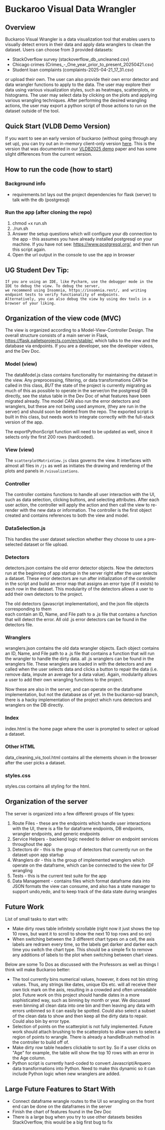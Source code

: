 # Buckaroo Visual Data Wrangler

## Overview
Buckaroo Visual Wrangler is a data visualization tool that enables users to visually detect errors in their data and apply data wranglers to clean the dataset. Users can choose from 3 provided datasets:
- StackOverflow survey (stackoverflow_db_uncleaned.csv)
- Chicago crimes (Crimes_-_One_year_prior_to_present_20250421.csv)
- Student loan complaints (complaints-2025-04-21_17_31.csv)

or upload their own. The user can also provide their own error detector and data wrangler functions to apply to the data. The user may explore their data using various visualization styles, such as heatmaps, scatterplots, or histograms. The user may select data by clicking on the plots and applying various wrangling techniques. After performing the desired wrangling actions, the user may export a python script of those actions to run on the dataset outside of the tool.

## Quick Start (VLDB Demo Version)

If you want to see an early version of buckaroo (without going through any set up), you can try out an in-memory client-only version [here](https://shape-vis.github.io/BuckarooVisualWrangler/). This is the version that was documented in our [VLDB2025 demo](https://arxiv.org/abs/2507.16073) paper and has some slight differences from the current version.


## How to run the code (how to start)

### Background info
- requirements.txt lays out the project dependencies for flask (server) to talk with the db (postgresql)

### Run the app (after cloning the repo)

1. chmod +x run.sh
2. ./run.sh
3. Answer the setup questions which will configure your db connection to the app - this assumes you have
    already installed postgresql on your machine. If you have not see: https://www.postgresql.org/, and then run this script again.
4. Open the url output in the console to use the app in browser 

## UG Student Dev Tip:
    If you are using an IDE, like Pycharm, use the debugger mode in the IDE to debug the view. To debug the server, 
    we recommend using Insomnia, https://insomnia.rest/, and writing endpoint tests to verify functionality of endpoints.
    Alternatively, you can also debug the view by using dev tools in a browser of your liking.

## Organization of the view code (MVC)
The view is organized according to a Model-View-Controller Design.
The overall structure consists of a main server in Flask, https://flask.palletsprojects.com/en/stable/,
which talks to the view and the database via endpoints. If you are a developer, see the developer videos, and the Dev Doc.

### Model (view)
The dataModel.js class contains functionality for maintaining the dataset in the view. Any preprocessing, filtering, or data transformations _CAN_ be called in this class, _BUT_ the state of the project is currently migrating as much
of this as possible to operate in the server/on the postgresql DB directly, see the status table in the Dev Doc of what features have been migrated already. The model _CAN_ also run the error detectors and wranglers, but these are not being used anymore, (they are run in the server) and should soon be deleted from the repo.
The exported script is built in this class, but needs work to integrate correctly with the full-stack version of the app.

The exportPythonScript function will need to be updated as well, since it selects only the first 200 rows (hardcoded).

### View (view)
The `scatterplotMatrixView.js` class governs the view. It interfaces with almost all files in `/js` 
as well as initiates the drawing and rendering of the plots and panels in `/visualizations`.

### Controller
The controller contains functions to handle all user interaction with the UI, such as data selection, clicking buttons, and selecting attributes. After each user action, the controller will apply the action and then call the view to re-render with the new data or information. The controller is the first object created and contains references to both the view and model.

### DataSelection.js
This handles the user dataset selection whether they choose to use a pre-selected dataset or file upload. 

### Detectors
detectors.json contains the old error detector objects. Now the detectors run at the beginning of app startup in the server
right after the user selects a dataset. These error detectors are run after initialization of the controller in the script and build an error map that assigns an error type (if it exists) to each row in the dataset. 
This modularity of the detectors allows a user to add their own detectors to the project.

The old detectors (javascript implementation), and the json file objects corresponding to them  
each contain an ID, Name, and File path to a .js file that contains a function that will detect the error. 
All old .js error detectors can be found in the detectors file. 


### Wranglers
wranglers.json contains the old data wrangler objects. 
Each object contains an ID, Name, and File path to a .js file that contains a function that will run the wrangler to handle the dirty data. all .js wranglers can be found in the wranglers file. 
These wranglers are loaded in with the detectors and are called when the user selects data and clicks a button to repair the data (i.e. remove data, impute an average for a data value). 
Again, modularity allows a user to add their own wrangling functions to the project.

Now these are also in the server, and can operate on the dataframe implementation, but not the database as of yet. In the 
buckaroo-sql branch, there is a hacky implementation of the project which runs detectors and wranglers on the DB directly.

### Index
index.html is the home page where the user is prompted to select or upload a dataset.

### Other HTML
data_cleaning_vis_tool.html contains all the elements shown in the browser after the user picks a dataset.

### styles.css
styles.css contains all styling for the html.

## Organization of the server
The server is organized into a few different groups of file types:
1. Route Files - these are the endpoints which handle user interactions with the UI, there is a file for dataframe endpoints, DB endpoints, wrangler endpoints, and generic endpoints
2. Service Helpers - backend logic needed to deliver on endpoint services throughout the app
3. Detectors dir - this is the group of detectors that currently run on the dataset upon app startup
4. Wranglers dir - this is the group of implemented wranglers which operate on the dataframe, which can be connected to the view for DF wrangling
5. Tests - this is the current test suite for the app
6. Data Management - contains files which format dataframe data into JSON formats the view can consume, and also has a state manager to support undo,redo, and to keep track of the data state during wrangles


## Future Work
List of small tasks to start with: 
- Make dirty rows table infinitely scrollable (right now it just shows the top 10 rows, but want it to scroll to show the next 10 top rows and so on)
- When switching between the 3 different chart types on a cell, the axis labels are redrawn every time, so the labels get darker and darker each time you switch the chart type. This should be a simple fix to remove any additions of labels to the plot when switching between chart views.

Below are some To Dos as discussed with the Professors as well as things I think will make Buckaroo better:
- The tool currently bins numerical values, however, it does not bin string values. Thus, any strings like dates, unique IDs etc. will all receive their own tick mark on the axis, resulting in a crowded and often unreadable plot. Future work on this project should handle dates in a more sophisticated way, such as binning by month or year. We discussed even binning all clean data into one bin and then leaving any data with errors unbinned so it can easily be spotted. Could also select a subset of the clean data to show and then keep all the dirty data to repair. Could also bin by error type. 
- Selection of points on the scatterplot is not fully implemented. Future work should attach brushing to the scatterplots to allow users to select a region of points to wrangle. There is already a handleBrush method in the controller to build off of.
- Make dirty row table headers clickable to sort by. So if a user clicks on "Age" for example, the table will show the top 10 rows with an error in the Age column.
- Python script is currently hard-coded to convert Javascript/Arquero data transformations into Python. Need to make this dynamic so it can include Python logic when new wranglers are added.

## Large Future Features to Start With
- Connect dataframe wrangle routes to the UI so wrangling on the front end can be done on the dataframes in the server
- Finish the chart of features found in the Dev Doc
- There is a large bug when you try to use other datasets besides StackOverflow, this would be a big first bug to fix

